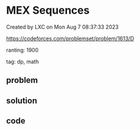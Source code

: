 # MEX Sequences

Created by LXC on Mon Aug  7 08:37:33 2023

https://codeforces.com/problemset/problem/1613/D

ranting: 1900

tag: dp, math

## problem



## solution



## code

``` cpp

```
